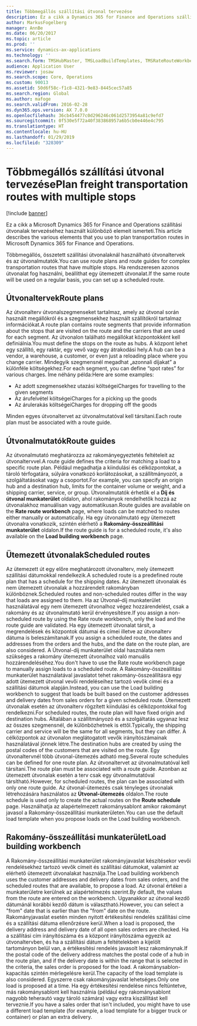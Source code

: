 ```yaml
---
title: Többmegállós szállítási útvonal tervezése
description: Ez a cikk a Dynamics 365 for Finance and Operations szállítási útvonalak tervezéséhez használt különböző elemeit ismerteti.
author: MarkusFogelberg
manager: AnnBe
ms.date: 06/20/2017
ms.topic: article
ms.prod: ''
ms.service: dynamics-ax-applications
ms.technology: ''
ms.search.form: TMSHubMaster, TMSLoadBuildTemplates, TMSRateRouteWorkbench, TMSRouteGuide, TMSRoutePlan, TMSRouteWorkbench, WHSLoadTemplate
audience: Application User
ms.reviewer: josaw
ms.search.scope: Core, Operations
ms.custom: 90013
ms.assetid: 50d6f58c-f1c8-4321-9e83-8445cec57a85
ms.search.region: Global
ms.author: mafoge
ms.search.validFrom: 2016-02-28
ms.dyn365.ops.version: AX 7.0.0
ms.openlocfilehash: 36cb454477c0d296246c061d2573954a81c9efd7
ms.sourcegitcommit: 0f530e5f72a40f383868957a6b5cb0e446e4c795
ms.translationtype: HT
ms.contentlocale: hu-HU
ms.lasthandoff: 01/29/2019
ms.locfileid: "328309"
---
```

# <a name="plan-freight-transportation-routes-with-multiple-stops"></a><span data-ttu-id="b20fb-103">Többmegállós szállítási útvonal tervezése</span><span class="sxs-lookup"><span data-stu-id="b20fb-103">Plan freight transportation routes with multiple stops</span></span>

[!include [banner](../includes/banner.md)]

<span data-ttu-id="b20fb-104">Ez a cikk a Microsoft Dynamics 365 for Finance and Operations szállítási útvonalak tervezéséhez használt különböző elemeit ismerteti.</span><span class="sxs-lookup"><span data-stu-id="b20fb-104">This article describes the various elements that you use to plan transportation routes in Microsoft Dynamics 365 for Finance and Operations.</span></span>

<span data-ttu-id="b20fb-105">Többmegállós, összetett szállítási útvonalaknál használható útvonaltervek és az útvonalmutatók.</span><span class="sxs-lookup"><span data-stu-id="b20fb-105">You can use route plans and route guides for complex transportation routes that have multiple stops.</span></span> <span data-ttu-id="b20fb-106">Ha rendszeresen azonos útvonalat fog használni, beállíthat egy ütemezett útvonalat.</span><span class="sxs-lookup"><span data-stu-id="b20fb-106">If the same route will be used on a regular basis, you can set up a scheduled route.</span></span>

## <a name="route-plans"></a><span data-ttu-id="b20fb-107">Útvonaltervek</span><span class="sxs-lookup"><span data-stu-id="b20fb-107">Route plans</span></span>
<span data-ttu-id="b20fb-108">Az útvonalterv útvonalszegmenseket tartalmaz, amely az útvonal során használt megállókról és a szegmensekhez használt szállítókról tartalmaz információkat.</span><span class="sxs-lookup"><span data-stu-id="b20fb-108">A route plan contains route segments that provide information about the stops that are visited on the route and the carriers that are used for each segment.</span></span> <span data-ttu-id="b20fb-109">Az útvonalon található megállókat központokként kell definiálnia.</span><span class="sxs-lookup"><span data-stu-id="b20fb-109">You must define the stops on the route as hubs.</span></span> <span data-ttu-id="b20fb-110">A központ lehet egy szállító, egy raktár, egy vevő vagy egy átrakodási hely.</span><span class="sxs-lookup"><span data-stu-id="b20fb-110">A hub can be a vendor, a warehouse, a customer, or even just a reloading place where you change carrier.</span></span> <span data-ttu-id="b20fb-111">Mindegyik szegmensnél megadhat „azonnali díjakat” a különféle költségekhez.</span><span class="sxs-lookup"><span data-stu-id="b20fb-111">For each segment, you can define “spot rates” for various charges.</span></span> <span data-ttu-id="b20fb-112">Íme néhány példa:</span><span class="sxs-lookup"><span data-stu-id="b20fb-112">Here are some examples:</span></span>

-   <span data-ttu-id="b20fb-113">Az adott szegmensekhez utazási költségei</span><span class="sxs-lookup"><span data-stu-id="b20fb-113">Charges for travelling to the given segments</span></span>
-   <span data-ttu-id="b20fb-114">Az árufelvétel költségei</span><span class="sxs-lookup"><span data-stu-id="b20fb-114">Charges for a picking up the goods</span></span>
-   <span data-ttu-id="b20fb-115">Az árulerakás költségei</span><span class="sxs-lookup"><span data-stu-id="b20fb-115">Charges for dropping off the goods</span></span>

<span data-ttu-id="b20fb-116">Minden egyes útvonaltervet az útvonalmutatóval kell társítani.</span><span class="sxs-lookup"><span data-stu-id="b20fb-116">Each route plan must be associated with a route guide.</span></span>

## <a name="route-guides"></a><span data-ttu-id="b20fb-117">Útvonalmutatók</span><span class="sxs-lookup"><span data-stu-id="b20fb-117">Route guides</span></span>
<span data-ttu-id="b20fb-118">Az útvonalmutató meghatározza az rakományegyeztetés feltételeit az útvonaltervvel.</span><span class="sxs-lookup"><span data-stu-id="b20fb-118">A route guide defines the criteria for matching a load to a specific route plan.</span></span> <span data-ttu-id="b20fb-119">Például megadhatja a kiindulási és célközpontokat, a tároló térfogatára, súlyára vonatkozó korlátozásokat, a szállítmányozót, a szolgáltatásokat vagy a csoportot.</span><span class="sxs-lookup"><span data-stu-id="b20fb-119">For example, you can specify an origin hub and a destination hub, limits for the container volume or weight, and a shipping carrier, service, or group.</span></span> <span data-ttu-id="b20fb-120">Útvonalmutatók érhetők el a **Díj és útvonal munkaterület** oldalon, ahol rakományok rendelhetők hozzá az útvonalakhoz manuálisan vagy automatikusan.</span><span class="sxs-lookup"><span data-stu-id="b20fb-120">Route guides are available on the **Rate route workbench** page, where loads can be matched to routes either manually or automatically.</span></span> <span data-ttu-id="b20fb-121">Ha egy útvonalmutató egy ütemezett útvonalra vonatkozik, szintén elérhető a **Rakomány-összeállítási munkaterület** oldalon.</span><span class="sxs-lookup"><span data-stu-id="b20fb-121">If the route guide is for a scheduled route, it's also available on the **Load building workbench** page.</span></span>

## <a name="scheduled-routes"></a><span data-ttu-id="b20fb-122">Ütemezett útvonalak</span><span class="sxs-lookup"><span data-stu-id="b20fb-122">Scheduled routes</span></span>
<span data-ttu-id="b20fb-123">Az ütemezett út egy előre meghatározott útvonalterv, mely ütemezett szállítási dátumokkal rendelkezik.</span><span class="sxs-lookup"><span data-stu-id="b20fb-123">A scheduled route is a predefined route plan that has a schedule for the shipping dates.</span></span> <span data-ttu-id="b20fb-124">Az ütemezett útvonalak és nem ütemezett útvonalak a hozzárendelt rakományban különböznek.</span><span class="sxs-lookup"><span data-stu-id="b20fb-124">Scheduled routes and non-scheduled routes differ in the way that loads are assigned to them.</span></span> <span data-ttu-id="b20fb-125">Ha az Útvonal–díj munkaterület használatával egy nem ütemezett útvonalhoz végez hozzárendelést, csak a rakomány és az útvonalmutató kerül érvényesítésre.</span><span class="sxs-lookup"><span data-stu-id="b20fb-125">If you assign a non-scheduled route by using the Rate route workbench, only the load and the route guide are validated.</span></span> <span data-ttu-id="b20fb-126">Ha egy ütemezett útvonalat társít, a megrendelések és központok dátumai és címei illetve az útvonalterv dátuma is beleszámítanak.</span><span class="sxs-lookup"><span data-stu-id="b20fb-126">If you assign a scheduled route, the dates and addresses from the orders and the hubs, and the date on the route plan, are also considered.</span></span> <span data-ttu-id="b20fb-127">A Útvonal-díj munkaterület oldal használata nem szükséges a rakomány ütemezett útvonalhoz való manuális hozzárendeléséhez.</span><span class="sxs-lookup"><span data-stu-id="b20fb-127">You don't have to use the Rate route workbench page to manually assign loads to a scheduled route.</span></span> <span data-ttu-id="b20fb-128">A Rakomány-összeállítási munkaterület használatával javaslatot tehet rakomány-összeállításra egy adott ütemezett útvonal vevői rendeléseihez tartozó vevők címei és a szállítási dátumok alapján.</span><span class="sxs-lookup"><span data-stu-id="b20fb-128">Instead, you can use the Load building workbench to suggest that loads be built based on the customer addresses and delivery dates from sales orders for a given scheduled route.</span></span> <span data-ttu-id="b20fb-129">Ütemezett útvonalak esetén az útvonalterv rögzített kiindulási és célközpontokkal fog rendelkezni.</span><span class="sxs-lookup"><span data-stu-id="b20fb-129">For scheduled routes, the route plan will have fixed origin and destination hubs.</span></span> <span data-ttu-id="b20fb-130">Általában a szállítmányozó és a szolgáltatás ugyanaz lesz az összes szegmensnél, de különbözhetnek is ettől.</span><span class="sxs-lookup"><span data-stu-id="b20fb-130">Typically, the shipping carrier and service will be the same for all segments, but they can differ.</span></span> <span data-ttu-id="b20fb-131">A célközpontok az útvonalon meglátogatott vevők irányítószámainak használatával jönnek létre.</span><span class="sxs-lookup"><span data-stu-id="b20fb-131">The destination hubs are created by using the postal codes of the customers that are visited on the route.</span></span> <span data-ttu-id="b20fb-132">Egy útvonaltervnél több útvonal-ütemezés adható meg.</span><span class="sxs-lookup"><span data-stu-id="b20fb-132">Several route schedules can be defined for one route plan.</span></span> <span data-ttu-id="b20fb-133">Az útvonaltervet az útvonalmutatóval kell társítani.</span><span class="sxs-lookup"><span data-stu-id="b20fb-133">The route plan must be associated with a route guide.</span></span> <span data-ttu-id="b20fb-134">Azonban az ütemezett útvonalak esetén a terv csak egy útvonalmutatóval társítható.</span><span class="sxs-lookup"><span data-stu-id="b20fb-134">However, for scheduled routes, the plan can be associated with only one route guide.</span></span> <span data-ttu-id="b20fb-135">Az útvonal-ütemezés csak tényleges útvonalak létrehozására használatos az **Útvonal-ütemezés** oldalon.</span><span class="sxs-lookup"><span data-stu-id="b20fb-135">The route schedule is used only to create the actual routes on the **Route schedule** page.</span></span> <span data-ttu-id="b20fb-136">Használhatja az alapértelmezett rakománysablont amikor rakományt javasol a Rakomány-összeállítási munkaterületen.</span><span class="sxs-lookup"><span data-stu-id="b20fb-136">You can use the default load template when you propose loads on the Load building workbench.</span></span>

## <a name="load-building-workbench"></a><span data-ttu-id="b20fb-137">Rakomány-összeállítási munkaterület</span><span class="sxs-lookup"><span data-stu-id="b20fb-137">Load building workbench</span></span>
<span data-ttu-id="b20fb-138">A Rakomány-összeállítási munkaterület rakományjavaslat készítésekor vevői rendelésekhez tartozó vevők címeit és szállítási dátumokat, valamint az elérhető ütemezett útvonalakat használja.</span><span class="sxs-lookup"><span data-stu-id="b20fb-138">The Load building workbench uses the customer addresses and delivery dates from sales orders, and the scheduled routes that are available, to propose a load.</span></span> <span data-ttu-id="b20fb-139">Az útvonal értékei a munkaterületre kerülnek az alapértelmezés szerint.</span><span class="sxs-lookup"><span data-stu-id="b20fb-139">By default, the values from the route are entered on the workbench.</span></span> <span data-ttu-id="b20fb-140">Ugyanakkor az útvonal kezdő dátumánál korábbi kezdő dátum is választható.</span><span class="sxs-lookup"><span data-stu-id="b20fb-140">However, you can select a "from" date that is earlier than the "from" date on the route.</span></span> <span data-ttu-id="b20fb-141">Rakományjavaslat esetén minden nyitott értékesítési rendelés szállítási címe és a szállítási dátuma ellenőrzésre kerül.</span><span class="sxs-lookup"><span data-stu-id="b20fb-141">When a load is proposed, the delivery address and delivery date of all open sales orders are checked.</span></span> <span data-ttu-id="b20fb-142">Ha a szállítási cím irányítószáma és a központ irányítószáma egyezik az útvonaltervben, és ha a szállítási dátum a feltételekben a kijelölt tartományon belül van, a értékesítési rendelés javasolt lesz rakománynak.</span><span class="sxs-lookup"><span data-stu-id="b20fb-142">If the postal code of the delivery address matches the postal code of a hub in the route plan, and if the delivery date is within the range that is selected in the criteria, the sales order is proposed for the load.</span></span> <span data-ttu-id="b20fb-143">A rakománysablon-kapacitás szintén mérlegelésre kerül.</span><span class="sxs-lookup"><span data-stu-id="b20fb-143">The capacity of the load template is also considered.</span></span> <span data-ttu-id="b20fb-144">Egyszerre csak rakományjavaslat lehetséges.</span><span class="sxs-lookup"><span data-stu-id="b20fb-144">Only one load is proposed at a time.</span></span> <span data-ttu-id="b20fb-145">Ha egy értékesítési rendelése nincs feltüntetve, más rakománysablont kell használnia (például egy rakománysablont nagyobb teherautó vagy tároló számára) vagy extra kiszállítást kell terveznie.</span><span class="sxs-lookup"><span data-stu-id="b20fb-145">If you have a sales order that isn't included, you might have to use a different load template (for example, a load template for a bigger truck or container) or plan an extra delivery.</span></span>



